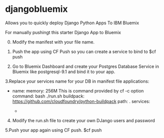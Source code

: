 # djangobluemix
Allows you to quickly deploy Django Python Apps To IBM Bluemix

For manually pushingt this starter Django App to Bluemix

0. Modify the manifest with your file name. 

1. Push the app using CF Push so you can create a service to bind to
$cf push <your app name>

2. Go to Bluemix Dashboard and create your Postgres Database Service in Bluemix
like postgresql-9.1 and bind it to your app.

3.Replace your services name for your DB in manifest file
applications:
- name: <your app name>
  memory: 256M
 This is command provided by cf -c option  
  command: bash ./run.sh
  buildpack: https://github.com/cloudfoundry/python-buildpack
  path: .
  services:
  - <your db service name>

4. Modify the run.sh file to create your own DJango users and password

5.Push your app again using CF push.
$cf push <your app name>